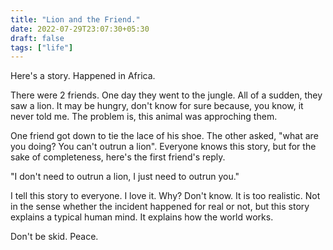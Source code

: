 ```yaml
---
title: "Lion and the Friend."
date: 2022-07-29T23:07:30+05:30
draft: false
tags: ["life"]
---
```


Here's a story. Happened in Africa.

There were 2 friends. One day they went to the jungle.  All of a sudden, they
saw a lion. It may be hungry, don't know for sure because, you know, it never
told me. The problem is, this animal was approching them. 

One friend got down to tie the lace of his shoe. The other asked, "what are you
doing? You can't outrun a lion". Everyone knows this story, but for the sake of
completeness, here's the first friend's reply.

"I don't need to outrun a lion, I just need to outrun you."

I tell this story to everyone. I love it. Why? Don't know. It is too realistic.
Not in the sense whether the incident happened for real or not, but this story
explains a typical human mind. It explains how the world works.

Don't be skid. Peace.
